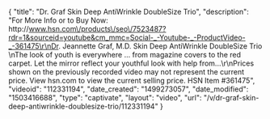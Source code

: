 {
    "title": "Dr. Graf Skin Deep AntiWrinkle DoubleSize Trio",
    "description": "For More Info or to Buy Now: http:\/\/www.hsn.com\/products\/seo\/7523487?rdr=1&sourceid=youtube&cm_mmc=Social-_-Youtube-_-ProductVideo-_-361475\r\nDr. Jeannette Graf, M.D. Skin Deep AntiWrinkle DoubleSize Trio \nThe look of youth is everywhere ... from magazine covers to the red carpet. Let the mirror reflect your youthful look with help from...\r\nPrices shown on the previously recorded video may not represent the current price.  View hsn.com to view the current selling price. HSN Item #361475",
    "videoid": "112331194",
    "date_created": "1499273057",
    "date_modified": "1503416688",
    "type": "captivate",
    "layout": "video",
    "url": "\/v\/dr-graf-skin-deep-antiwrinkle-doublesize-trio\/112331194"
}